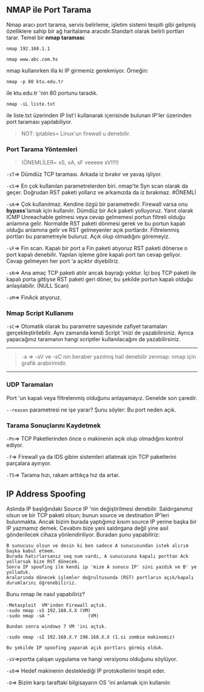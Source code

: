 ## NMAP ile Port Tarama

Nmap aracı port tarama, servis belirleme, işletim sistemi tespiti gibi gelişmiş özelliklere sahip bir ağ haritalama aracıdır.Standart olarak belirli
portları tarar. Temel bir **nmap taraması**:

	nmap 192.168.1.1
  
	nmap www.abc.com.hs

nmap kullanırken illa ki IP girmemiz gerekmiyor. Örneğin:
```
nmap -p 80 ktu.edu.tr
```
ile ktu.edu.tr 'nin 80 portunu taradık.

```
nmap -iL liste.txt
```
ile liste.txt üzerinden IP list'i kullanarak içerisinde bulunan IP'ler üzerinden port taraması yapılabiliyor.

> NOT: iptables= Linux'un firewall u denebilir.

### Port Tarama Yöntemleri
> (ÖNEMLİLER= sS, sA, sF veeeee sV!!!!)

```-sT```=> Dümdüz TCP taraması. Arkada iz bırakır ve yavaş işliyor.

```-sS```=> En çok kullanılan parametrelerden biri. nmap'te Syn scan olarak da
geçer. Doğrudan RST paketi yollarız ve arkamızda da iz bırakmaz. #ÖNEMLİ

```-sA```=> Çok kullanılmaz. Kendine özgü bir parametredir. Firewall varsa onu **bypass**'lamak için kullanılır. Dümdüz bir Ack paketi yolluyoruz. Yanıt olarak ICMP Unreachable gelmesi veya cevap gelmemesi portun filtreli olduğu anlamına gelir. Normalde RST paketi dönmesi gerek ve bu portun kapalı olduğu anlamına gelir ve RST gelmeyenler açık portlardır. Filtrelenmiş  portları bu parametreyle buluruz. Açık olup olmadığını göremeyiz.

```-sF```=> Fin scan. Kapalı bir port a Fin paketi atıyoruz RST paketi dönerse o port kapalı denebilir. Yapılan işleme göre kapalı port tan cevap geliyor. Cevap gelmeyen her port 'a açıktır diyebiliriz.

```-sN```=> Ana amaç TCP paketi atılır ancak bayrağı yoktur. İçi boş TCP paketi ile kapalı porta gittiyse RST paketi geri döner, bu şekilde portun kapalı olduğu anlaşılabilir. (NULL Scan)

```-sM```=> FinAck atıyoruz.

### Nmap Script Kullanımı
```-sC```=> Otomatik olarak bu parametre sayesinde zafiyet taramaları gerçekleştirilebilir. Aynı zamanda kendi Script 'inizi de yazabilirsiniz. Ayrıca yapacağınız taramanın hangi scriptler kullanılacağını da yazabilirsiniz.

---
> ```-A``` => -sV ve -sC nin beraber yazılmış hali denebilir
> zenmap: nmap için grafik arabirimidir.
---

### UDP Taramaları

Port 'un kapalı veya filtrelenmiş olduğunu anlayamayız. Genelde son çaredir.

```--reason``` parametresi ne işe yarar? Şunu söyler: Bu port neden açık.

### Tarama Sonuçlarını Kaydetmek

```-Pn```=> TCP Paketlerinden önce o makinenin açık olup olmadığını kontrol ediyor.

```-f```=> Firewall ya da IDS gibim sistemleri atlatmak için TCP paketlerini
parçalara ayırıyor.

```-T5```=> Tarama hızı, rakam arttıkça hız da artar.

## IP Address Spoofing
Aslında IP başlığındaki Source IP 'nin değiştirilmesi denebilir. Saldırganımız olsun ve bir TCP paketi olsun; bunun source ve destination IP'leri bulunmakta. Ancak bizim burada yaptığımız kısım source IP yerine başka bir IP yazmamız demek. Cevabını bize yani saldırgana değil yine asıl gönderilecek cihaza yönlendiriliyor. Buradan *şunu* yapabiliriz:

	B sunucusu olsun ve desin ki ben sadece A sunucusundan istek alırım başka kabul etmem.
	Burada hatırlarsanız seq num vardı, A sunucusuna kapalı porttan Ack yollarsak bize RST dönecek.
	Sonra IP spoofing ile kendi ip 'mize A sunucu IP' sini yazdık ve B' ye yolladık.
	Aralarında dönecek işlemler doğrultusunda (RST) portların açık/kapalı durumlarını öğrenebiliriz.

Bunu nmap ile nasıl yapabiliriz?

	-Metasploit  VM'inden Firewall açtık.
	-sudo nmap -sS 192.168.X.X (VM)
	-sudo nmap -sA "              (VM)
	
	Bundan sonra windows 7 VM 'ini açtık.
	
	-sudo nmap -sI 192.168.X.Y 198.168.X.X (1.si zombie makinemiz)
	
	Bu şekilde IP spoofing yaparak açık portları görmüş olduk.

```-sV```=>portta çalışan uygulama ve hangi versiyonu olduğunu söylüyor.

```-sO```=> Hedef makinenin desteklediği IP protokollerini tespit eder.

```-O```=> Bizim karşı taraftaki bilgisayarın OS 'ini anlamak için kullanılır.
